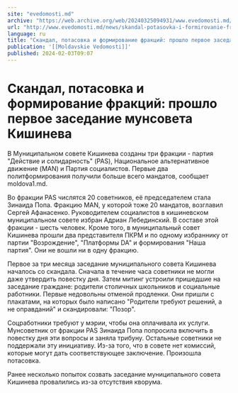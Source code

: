 ```yaml
---
site: "evedomosti.md"
archive: "https://web.archive.org/web/20240325094931/www.evedomosti.md/news/skandal-potasovka-i-formirovanie-frakcij-proshlo-pervoe-zase"
url: "http://www.evedomosti.md/news/skandal-potasovka-i-formirovanie-frakcij-proshlo-pervoe-zase"
language: ru
title: "Скандал, потасовка и формирование фракций: прошло первое заседание мунсовета Кишинева"
publication: '[[Moldavskie Vedomosti]]'
published: 2024-02-03T09:07
---
```


# Скандал, потасовка и формирование фракций: прошло первое заседание мунсовета Кишинева

В Муниципальном совете Кишинева созданы три фракции - партия "Действие и солидарность" (PAS), Национальное альтернативное движение (MAN) и Партия социалистов. Первые два политформирования получили больше всего мандатов, сообщает moldova1.md.

Во фракции PAS числятся 20 советников, её председателем стала Зинаида Попа. Фракцию MAN, у которой тоже 20 мандатов, возглавил Сергей Афанасенко. Руководителем социалистов в кишиневском муниципальном совете избран Адриан Лебединский. В составе этой фракции - шесть человек. Кроме того, в муниципальный совет Кишинева прошли два представителя ПКРМ и по одному избраннику от партии "Возрождение", "Платформы DA" и формирования "Наша партия". Они не вошли ни в одну фракцию.

Первое за три месяца заседание муниципального совета Кишинева началось со скандала. Сначала в течение часа советники не могли даже утвердить повестку дня. Затем митинг устроили пришедшие на заседание граждане: родители столичных школьников и социальные работники. Первые недовольны отменой продленки. Они пришли с плакатами, на которых было написано "Родители требуют решений, а не оправданий" и скандировали: "Позор".

Соцработники требуют у мэрии, чтобы она оплачивала их услуги. Мунсоветник от фракции PAS Зинаида Попа попросила включить в повестку дня эти вопросы и заняла трибуну. Остальные советники не поддержали эту инициативу. Из-за того, что в совете нет комиссий, которые могут дать соответствующее заключение. Произошла потасовка.

Ранее несколько попыток созвать заседание муниципального совета Кишинева провалились из-за отсутствия кворума.